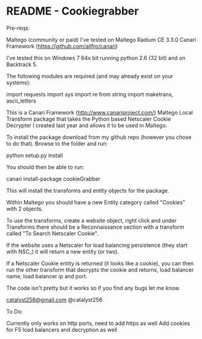 # README - Cookiegrabber

Pre-reqs:

Maltego (community or paid) I've tested on Maltego Radium CE 3.3.0
Canari Framework (https://github.com/allfro/canari)

I've tested this on Windows 7 64x bit running python 2.6 (32 bit) and on Backtrack 5.

The following modules are required (and may already exist on your systems):

import requests
import sys
import re
from string import maketrans, ascii_letters

This is a Canari Framework (http://www.canariproject.com/) Maltego Local Transform package that takes the Python based Netscaler Cookie Decrypter I created last year and allows it to be used in Maltego.

To install the package download from my github repo (however you chose to do that). Browse to the folder and run:

python setup.py install

You should then be able to run:

canari install-package cookieGrabber

This will install the transforms and entity objects for the package.

Within Maltego you should have a new Entity category called "Cookies" with 2 objects.

To use the transforms, create a website object, right click and under Transforms there should be a Reconnaissance section with a transform called "To Search Netscaler Cookie".

If the website uses a Netscaler for load balancing persistence (they start with NSC_) it will return a new entity (or two).

If a Netscaler Cookie entity is returned (it looks like a cookie), you can then run the other transform that decrypts the cookie and returns, load balancer name, load balancer ip and port.

The code isn't pretty but it works so if you find any bugs let me know.

catalyst256@gmail.com
@catalyst256

To Do:

Currently only works on http ports, need to add https as well
Add cookies for F5 load balancers and decryption as well


